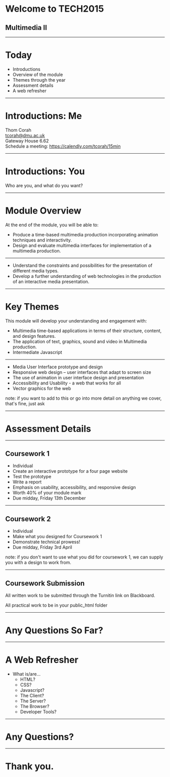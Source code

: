 # Welcome to TECH2015
## Multimedia II

---

# Today

* Introductions  
* Overview of the module  
* Themes through the year 
* Assessment details  
* A web refresher

---

# Introductions: Me

Thom Corah   
tcorah@dmu.ac.uk    
Gateway House 6.62    
Schedule a meeting: https://calendly.com/tcorah/15min    

___

# Introductions: You  

Who are you, and what do you want?

---

# Module Overview

At the end of the module, you will be able to:

* Produce a time-based multimedia production incorporating animation techniques and interactivity.  <!-- .element: class="fragment" data-fragment-index="1" -->
* Design and evaluate multimedia interfaces for implementation of a multimedia production. <!-- .element: class="fragment" data-fragment-index="2" --> 

___

* Understand the constraints and possibilities for the presentation of different media types.  
* Develop a further understanding of web technologies in the production of an interactive media presentation. <!-- .element: class="fragment" data-fragment-index="3" -->

---

# Key Themes

This module will develop your understanding and engagement with:

* Multimedia time-based applications in terms of their structure, content, and design features.  <!-- .element: class="fragment" data-fragment-index="1" -->
* The application of text, graphics, sound and video in Multimedia production.   <!-- .element: class="fragment" data-fragment-index="2" -->
* Intermediate Javascript <!-- .element: class="fragment" data-fragment-index="3" -->

___

* Media User Interface prototype and design
* Responsive web design – user interfaces that adapt to screen size  <!-- .element: class="fragment" data-fragment-index="5" -->
* The use of animation in user interface design and presentation  <!-- .element: class="fragment" data-fragment-index="6" -->
* Accessibility and Usability - a web that works for all  <!-- .element: class="fragment" data-fragment-index="7" -->
* Vector graphics for the web  <!-- .element: class="fragment" data-fragment-index="8" -->

note: if you want to add to this or go into more detail on anything we cover, that's fine, just ask

---

# Assessment Details

___

## Coursework 1

* Individual  <!-- .element: class="fragment" -->
* Create an interactive prototype for a four page website    <!-- .element: class="fragment" -->
* Test the prototype  <!-- .element: class="fragment" -->
* Write a report  <!-- .element: class="fragment" -->
* Emphasis on usability, accessibility, and responsive design  <!-- .element: class="fragment" -->
* Worth 40% of your module mark  <!-- .element: class="fragment" -->
* Due midday, Friday 13th December  <!-- .element: class="fragment" -->

___

## Coursework 2

* Individual  <!-- .element: class="fragment" -->
* Make what you designed for Coursework 1  <!-- .element: class="fragment" -->
* Demonstrate technical prowess!  <!-- .element: class="fragment" -->
* Due midday, Friday 3rd April  <!-- .element: class="fragment" -->

note: if you don't want to use what you did for coursework 1, we can supply you with a design to work from.

___

## Coursework Submission

All written work to be submitted through the Turnitin link on Blackboard. 

All practical work to be in your public_html folder

---

# Any Questions So Far?


---

# A Web Refresher

* What is/are...
  * HTML?  <!-- .element: class="fragment" -->
  * CSS?  <!-- .element: class="fragment" -->
  * Javascript?  <!-- .element: class="fragment" -->
  * The Client?  <!-- .element: class="fragment" -->
  * The Server?  <!-- .element: class="fragment" -->
  * The Browser?  <!-- .element: class="fragment" -->
  * Developer Tools?  <!-- .element: class="fragment" -->


---

# Any Questions?

---

# Thank you.


